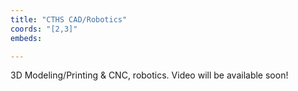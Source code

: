 ```yaml
---
title: "CTHS CAD/Robotics"
coords: "[2,3]"
embeds: 

---
```


3D Modeling/Printing & CNC, robotics.  Video will be available soon!
